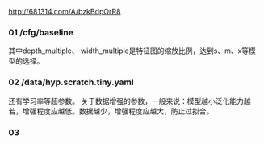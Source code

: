 http://681314.com/A/bzkBdpOrR8
### 01 /cfg/baseline
其中depth_multiple、 width_multiple是特征图的缩放比例，达到s、m、x等模型的选择。
### 02 /data/hyp.scratch.tiny.yaml
还有学习率等超参数。
关于数据增强的参数，一般来说：模型越小泛化能力越若，增强程度应越低。数据越少，增强程度应越大，防止过拟合。
### 03
